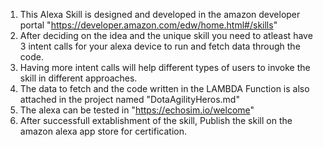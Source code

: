 1) This Alexa Skill is designed and developed in the amazon developer portal "https://developer.amazon.com/edw/home.html#/skills"
2) After deciding on the idea and the unique skill you need to atleast have 3 intent calls for your alexa device to run and fetch data through the code.
3) Having more intent calls will help different types of users to invoke the skill in different approaches.
4) The data to fetch and the code written in the LAMBDA Function is also attached in the project named "DotaAgilityHeros.md"
5) The alexa can be tested in "https://echosim.io/welcome"
6) After successfull extablishment of the skill, Publish the skill on the amazon alexa app store for certification.
